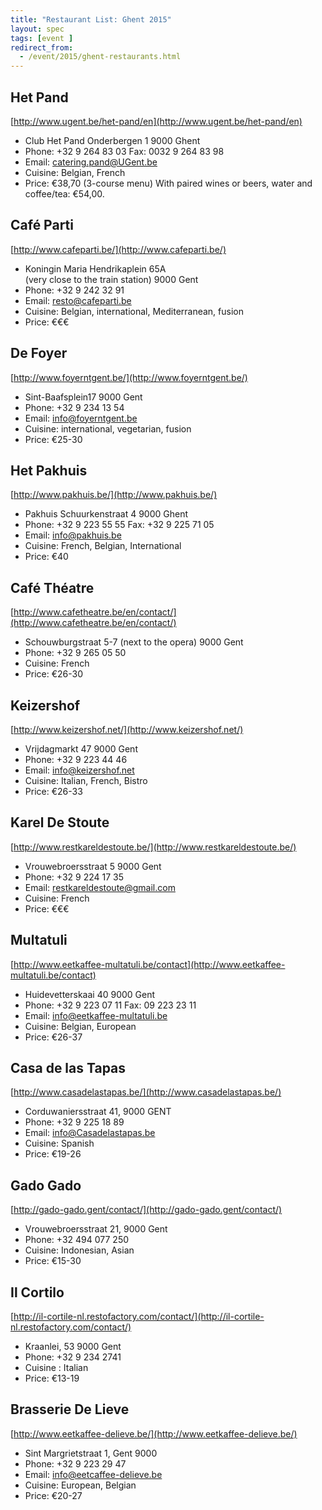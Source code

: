 ```yaml
---
title: "Restaurant List: Ghent 2015"
layout: spec
tags: [event ]
redirect_from:
  - /event/2015/ghent-restaurants.html
---
```


## Het Pand

[http://www.ugent.be/het-pand/en](http://www.ugent.be/het-pand/en)

* Club Het Pand
  Onderbergen 1
  9000 Ghent
* Phone: +32 9 264 83 03
  Fax: 0032 9 264 83 98
* Email: catering.pand@UGent.be
* Cuisine: Belgian, French
* Price: €38,70 (3-course menu)
  With paired wines or beers, water and coffee/tea: €54,00.


## Café Parti

[http://www.cafeparti.be/](http://www.cafeparti.be/)

* Koningin Maria Hendrikaplein 65A  
  (very close to the train station)
  9000 Gent
* Phone: +32 9 242 32 91
* Email: resto@cafeparti.be
* Cuisine: Belgian, international, Mediterranean, fusion
* Price: €€€

## De Foyer

[http://www.foyerntgent.be/](http://www.foyerntgent.be/)

* Sint-Baafsplein17
  9000 Gent
* Phone: +32 9 234 13 54
* Email: info@foyerntgent.be
* Cuisine: international, vegetarian, fusion
* Price: €25-30

## Het Pakhuis

[http://www.pakhuis.be/](http://www.pakhuis.be/)

* Pakhuis
  Schuurkenstraat 4
  9000 Ghent
* Phone: +32 9 223 55 55
  Fax: +32 9 225 71 05
* Email: info@pakhuis.be
* Cuisine: French, Belgian, International
* Price: €40


## Café Théatre

[http://www.cafetheatre.be/en/contact/](http://www.cafetheatre.be/en/contact/)

* Schouwburgstraat 5-7
  (next to the opera)
  9000 Gent
* Phone: +32 9 265 05 50
* Cuisine: French
* Price: €26-30


## Keizershof

[http://www.keizershof.net/](http://www.keizershof.net/)

* Vrijdagmarkt 47
  9000 Gent
* Phone: +32 9 223 44 46
* Email: info@keizershof.net
* Cuisine: Italian, French, Bistro
* Price: €26-33


## Karel De Stoute

[http://www.restkareldestoute.be/](http://www.restkareldestoute.be/)

* Vrouwebroersstraat 5
  9000 Gent
* Phone: +32 9 224 17 35
* Email: restkareldestoute@gmail.com
* Cuisine: French
* Price: €€€


## Multatuli

[http://www.eetkaffee-multatuli.be/contact](http://www.eetkaffee-multatuli.be/contact)

* Huidevetterskaai 40
  9000 Gent
* Phone: +32 9 223 07 11
  Fax: 09 223 23 11
* Email: info@eetkaffee-multatuli.be
* Cuisine: Belgian, European
* Price: €26-37


## Casa de las Tapas
[http://www.casadelastapas.be/](http://www.casadelastapas.be/)

* Corduwaniersstraat 41,
  9000 GENT
* Phone: +32 9 225 18 89
* Email: info@Casadelastapas.be
* Cuisine: Spanish
* Price: €19-26


## Gado Gado
[http://gado-gado.gent/contact/](http://gado-gado.gent/contact/)

* Vrouwebroersstraat 21,
  9000 Gent
* Phone: +32 494 077 250
* Cuisine: Indonesian, Asian
* Price: €15-30


## Il Cortilo

[http://il-cortile-nl.restofactory.com/contact/](http://il-cortile-nl.restofactory.com/contact/)

* Kraanlei, 53
  9000 Gent
* Phone: +32 9 234 2741
* Cuisine : Italian
* Price: €13-19


## Brasserie De Lieve

[http://www.eetkaffee-delieve.be/](http://www.eetkaffee-delieve.be/)

* Sint Margrietstraat 1,
  Gent 9000
* Phone: +32 9 223 29 47
* Email: info@eetcaffee-delieve.be
* Cuisine: European, Belgian
* Price: €20-27
